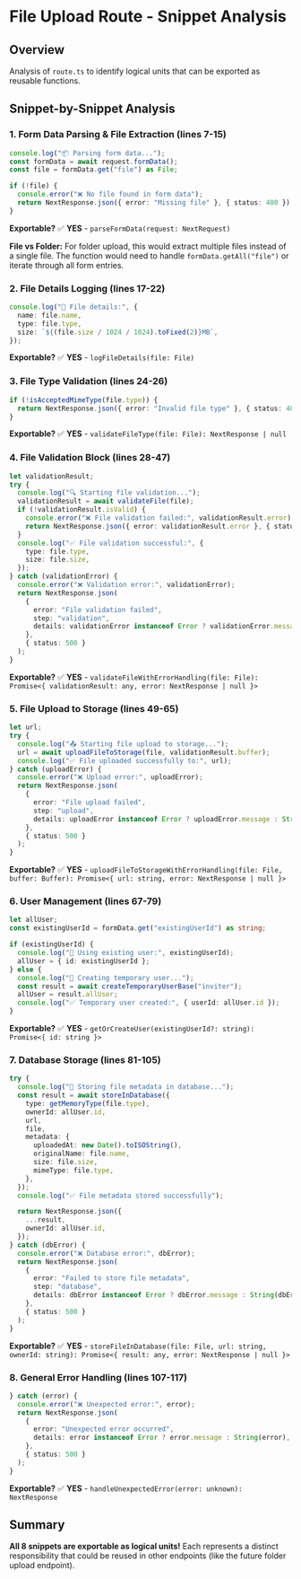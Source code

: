 # File Upload Route - Snippet Analysis

## Overview

Analysis of `route.ts` to identify logical units that can be exported as reusable functions.

## Snippet-by-Snippet Analysis

### 1. **Form Data Parsing & File Extraction** (lines 7-15)

```typescript
console.log("📦 Parsing form data...");
const formData = await request.formData();
const file = formData.get("file") as File;

if (!file) {
  console.error("❌ No file found in form data");
  return NextResponse.json({ error: "Missing file" }, { status: 400 });
}
```

**Exportable?** ✅ **YES** - `parseFormData(request: NextRequest)`

**File vs Folder:** For folder upload, this would extract multiple files instead of a single file. The function would need to handle `formData.getAll("file")` or iterate through all form entries.

### 2. **File Details Logging** (lines 17-22)

```typescript
console.log("📄 File details:", {
  name: file.name,
  type: file.type,
  size: `${(file.size / 1024 / 1024).toFixed(2)}MB`,
});
```

**Exportable?** ✅ **YES** - `logFileDetails(file: File)`

### 3. **File Type Validation** (lines 24-26)

```typescript
if (!isAcceptedMimeType(file.type)) {
  return NextResponse.json({ error: "Invalid file type" }, { status: 400 });
}
```

**Exportable?** ✅ **YES** - `validateFileType(file: File): NextResponse | null`

### 4. **File Validation Block** (lines 28-47)

```typescript
let validationResult;
try {
  console.log("🔍 Starting file validation...");
  validationResult = await validateFile(file);
  if (!validationResult.isValid) {
    console.error("❌ File validation failed:", validationResult.error);
    return NextResponse.json({ error: validationResult.error }, { status: 400 });
  }
  console.log("✅ File validation successful:", {
    type: file.type,
    size: file.size,
  });
} catch (validationError) {
  console.error("❌ Validation error:", validationError);
  return NextResponse.json(
    {
      error: "File validation failed",
      step: "validation",
      details: validationError instanceof Error ? validationError.message : String(validationError),
    },
    { status: 500 }
  );
}
```

**Exportable?** ✅ **YES** - `validateFileWithErrorHandling(file: File): Promise<{ validationResult: any, error: NextResponse | null }>`

### 5. **File Upload to Storage** (lines 49-65)

```typescript
let url;
try {
  console.log("📤 Starting file upload to storage...");
  url = await uploadFileToStorage(file, validationResult.buffer);
  console.log("✅ File uploaded successfully to:", url);
} catch (uploadError) {
  console.error("❌ Upload error:", uploadError);
  return NextResponse.json(
    {
      error: "File upload failed",
      step: "upload",
      details: uploadError instanceof Error ? uploadError.message : String(uploadError),
    },
    { status: 500 }
  );
}
```

**Exportable?** ✅ **YES** - `uploadFileToStorageWithErrorHandling(file: File, buffer: Buffer): Promise<{ url: string, error: NextResponse | null }>`

### 6. **User Management** (lines 67-79)

```typescript
let allUser;
const existingUserId = formData.get("existingUserId") as string;

if (existingUserId) {
  console.log("👤 Using existing user:", existingUserId);
  allUser = { id: existingUserId };
} else {
  console.log("👤 Creating temporary user...");
  const result = await createTemporaryUserBase("inviter");
  allUser = result.allUser;
  console.log("✅ Temporary user created:", { userId: allUser.id });
}
```

**Exportable?** ✅ **YES** - `getOrCreateUser(existingUserId?: string): Promise<{ id: string }>`

### 7. **Database Storage** (lines 81-105)

```typescript
try {
  console.log("💾 Storing file metadata in database...");
  const result = await storeInDatabase({
    type: getMemoryType(file.type),
    ownerId: allUser.id,
    url,
    file,
    metadata: {
      uploadedAt: new Date().toISOString(),
      originalName: file.name,
      size: file.size,
      mimeType: file.type,
    },
  });
  console.log("✅ File metadata stored successfully");

  return NextResponse.json({
    ...result,
    ownerId: allUser.id,
  });
} catch (dbError) {
  console.error("❌ Database error:", dbError);
  return NextResponse.json(
    {
      error: "Failed to store file metadata",
      step: "database",
      details: dbError instanceof Error ? dbError.message : String(dbError),
    },
    { status: 500 }
  );
}
```

**Exportable?** ✅ **YES** - `storeFileInDatabase(file: File, url: string, ownerId: string): Promise<{ result: any, error: NextResponse | null }>`

### 8. **General Error Handling** (lines 107-117)

```typescript
} catch (error) {
  console.error("❌ Unexpected error:", error);
  return NextResponse.json(
    {
      error: "Unexpected error occurred",
      details: error instanceof Error ? error.message : String(error),
    },
    { status: 500 }
  );
}
```

**Exportable?** ✅ **YES** - `handleUnexpectedError(error: unknown): NextResponse`

## Summary

**All 8 snippets are exportable as logical units!** Each represents a distinct responsibility that could be reused in other endpoints (like the future folder upload endpoint).
